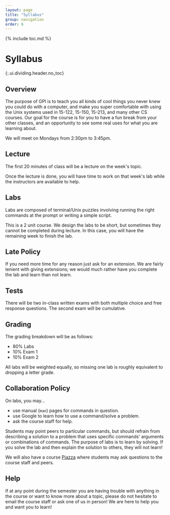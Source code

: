 ```yaml
---
layout: page
title: "Syllabus"
group: navigation
order: 6
---
```



{% include toc.md %}

# Syllabus
{:.ui.dividing.header.no_toc}

## Overview

The purpose of GPI is to teach you all kinds of cool things you never knew you
could do with a computer, and make you super comfortable with using the Unix
systems used in 15-122, 15-150, 15-213, and many other CS courses. Our goal for the
course is for you to have a fun break from your other classes, and an
opportunity to see some real uses for what you are learning about.

We will meet on Mondays from 2:30pm to 3:45pm.

## Lecture

The first 20 minutes of class will be a lecture on the week's topic.

Once the lecture is done, you will have time to work on that week's lab while
the instructors are available to help.

## Labs

Labs are composed of terminal/Unix puzzles involving running the right commands
at the prompt or writing a simple script.

This is a 2 unit course. We design the labs to be short, but sometimes they
cannot be completed during lecture. In this case, you will have the remaining
week to finish the lab.

## Late Policy

If you need more time for any reason just ask for an extension. We are fairly
lenient with giving extensions; we would much rather have you complete the
lab and learn than not learn.


## Tests

There will be two in-class written exams with both multiple choice and free
response questions. The second exam will be cumulative.

## Grading

The grading breakdown will be as follows:

- 80% Labs
- 10% Exam 1
- 10% Exam 2

All labs will be weighted equally, so missing one lab is
roughly equivalent to dropping a letter grade.


## Collaboration Policy

On labs, you may...

- use manual (`man`) pages for commands in question.
- use Google to learn how to use a command/solve a problem.
- ask the course staff for help.

Students may point peers to particular commands, but should
refrain from describing a solution to a problem that uses specific commands'
arguments or combinations of commands. The purpose of labs is to learn by
solving. If you solve the lab and then explain the solution to others, they
will not learn!

We will also have a course [Piazza](https://piazza.com/class/ky1arjp9ogx68y)
where students may ask questions to the course staff and peers.

## Help

If at any point during the semester you are having trouble with anything in the
course or want to know more about a topic, please do not hesitate to email the
course staff or ask one of us in person! We are here to help you and want you to
learn!
